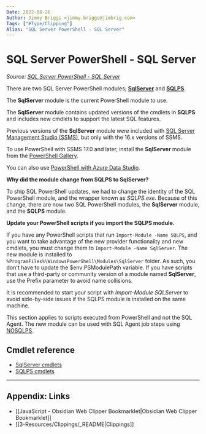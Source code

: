 ```yaml
---
Date: 2022-08-26
Author: Jimmy Briggs <jimmy.briggs@jimbrig.com>
Tags: ["#Type/Clipping"]
Alias: "SQL Server PowerShell - SQL Server"
---
```


# SQL Server PowerShell - SQL Server

*Source: [SQL Server PowerShell - SQL Server](https://docs.microsoft.com/en-us/sql/powershell/sql-server-powershell?view=sql-server-ver16&ns-enrollment-id=peyph4gpmzd0yn&viewFallbackFrom=sql-server-ver16%3Fns-enrollment-type%3DCollection)*

There are two SQL Server PowerShell modules; **[SqlServer](https://docs.microsoft.com/en-us/powershell/module/sqlserver)** and **[SQLPS](https://docs.microsoft.com/en-us/powershell/module/sqlps)**.

The **SqlServer** module is the current PowerShell module to use.

The **SqlServer** module contains updated versions of the cmdlets in **SQLPS** and includes new cmdlets to support the latest SQL features.

Previous versions of the **SqlServer** module _were_ included with [SQL Server Management Studio (SSMS)](https://docs.microsoft.com/en-us/sql/ssms/download-sql-server-management-studio-ssms?view=sql-server-ver16), but only with the 16.x versions of SSMS.

To use PowerShell with SSMS 17.0 and later, install the **SqlServer** module from the [PowerShell Gallery](https://www.powershellgallery.com/packages/SqlServer).

You can also use [PowerShell with Azure Data Studio](https://docs.microsoft.com/en-us/sql/azure-data-studio/extensions/powershell-extension?view=sql-server-ver16).

**Why did the module change from SQLPS to SqlServer?**

To ship SQL PowerShell updates, we had to change the identity of the SQL PowerShell module, and the wrapper known as _SQLPS.exe_. Because of this change, there are now two SQL PowerShell modules, the **SqlServer** module, and the **SQLPS** module.

**Update your PowerShell scripts if you import the SQLPS module.**

If you have any PowerShell scripts that run `Import-Module -Name SQLPS`, and you want to take advantage of the new provider functionality and new cmdlets, you must change them to `Import-Module -Name SqlServer`. The new module is installed to `%ProgramFiles%\WindowsPowerShell\Modules\SqlServer` folder. As such, you don't have to update the $env:PSModulePath variable. If you have scripts that use a third-party or community version of a module named **SqlServer**, use the Prefix parameter to avoid name collisions.

It is recommended to start your script with _Import-Module SQLServer_ to avoid side-by-side issues if the SQLPS module is installed on the same machine.

This section applies to scripts executed from PowerShell and not the SQL Agent. The new module can be used with SQL Agent job steps using [NOSQLPS](https://docs.microsoft.com/en-us/sql/powershell/sql-server-powershell?view=sql-server-ver16&ns-enrollment-id=peyph4gpmzd0yn&viewFallbackFrom=sql-server-ver16%3Fns-enrollment-type%3DCollection#sql-server-agent).

## Cmdlet reference

-   [SqlServer cmdlets](https://docs.microsoft.com/en-us/powershell/module/sqlserver)
-   [SQLPS cmdlets](https://docs.microsoft.com/en-us/powershell/module/sqlps)

***

## Appendix: Links

- [[JavaScript - Obsidian Web Clipper Bookmarklet|Obsidian Web Clipper Bookmarklet]]
- [[3-Resources/Clippings/_README|Clippings]]

